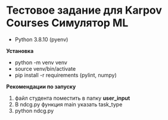 # Тестовое задание для Karpov Courses Симулятор ML


* Python 3.8.10 (pyenv)

**Установка**
* python -m venv venv
* source venv/bin/activate
* pip install -r requirements (pylint, numpy)

**Рекомендации по запуску**
1. файл студента поместить в папку **user_input**
2. В ndcg.py функция main указать task_type
3. python ndcg.py
